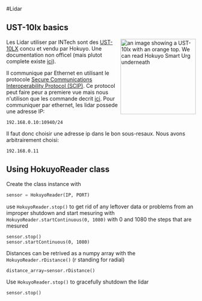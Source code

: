#Lidar

## UST-10lx basics

<img src="../img/UST-10lx.jpg" alt="an image showing a UST-10lx with an orange top. We can read Hokuyo Smart Urg underneath" title="A UST-10lx Lidar" width="200" align="right"/>


Les Lidar utiliser par INTech sont des [UST-10LX](https://www.hokuyo-aut.jp/search/single.php?serial=167) concu et vendu par Hokuyo.<!-- Ce sont des lidar haut performance. --> Une documentation non officel (mais plutot complete existe [ici](https://sourceforge.net/p/urgnetwork/wiki/Home/)).



Il communique par Ethernet en utilisant le protocole [Secure Communications Interoperability Protocol (SCIP)](https://en.wikipedia.org/wiki/Secure_Communications_Interoperability_Protocol). Ce protocol peut faire peur a premiere vue mais nous n'utilison que les commande decrit [ici](https://sourceforge.net/p/urgnetwork/wiki/scip_en/). Pour communiquer par ethernet, les lidar possede une adresse IP: 

```
192.168.0.10:10940/24
```

Il faut donc choisir une adresse ip dans le bon sous-resaux. Nous avons arbitrairement choisi:

```
192.168.0.11
```

## Using HokuyoReader class

Create the class instance with
``` python
sensor = HokuyoReader(IP, PORT) 
```

use `HokuyoReader.stop()` to get rid of any leftover data or problems from an improper shutdown and start mesuring with `HokuyoReader.startContinuous(0, 1080)` with 0 and 1080 the steps that are mesured

```pyhton
sensor.stop()
sensor.startContinuous(0, 1080)
```

Distances can be retrived as a numpy array with the `HokuyoReader.rDistance()` (r standing for radial)

```python
distance_array=sensor.rDistance()
```

Use `HokuyoReader.stop()` to gracefully shutdown the lidar

```pyhton
sensor.stop()

```

